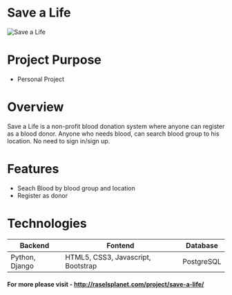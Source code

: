 # Save a Life
![Save a Life](http://save-a-life.raselsplanet.com/static/logo2.png "Save a Life")

# Project Purpose	
* Personal Project

# Overview
Save a Life is a non-profit blood donation system where anyone can register as a blood donor. Anyone who needs blood, can search blood group to his location. No need to sign in/sign up.

# Features	
* Seach Blood by blood group and location
* Register as donor


# Technologies	
|Backend|Fontend|Database|
|-------|-------|--------|
|Python, Django|HTML5, CSS3, Javascript, Bootstrap|PostgreSQL|

#### For more please visit - http://raselsplanet.com/project/save-a-life/
